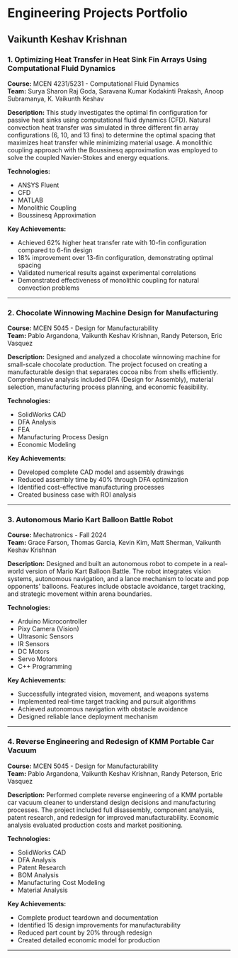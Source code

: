 # Engineering Projects Portfolio

## Vaikunth Keshav Krishnan

### 1. Optimizing Heat Transfer in Heat Sink Fin Arrays Using Computational Fluid Dynamics

**Course:** MCEN 4231/5231 - Computational Fluid Dynamics  
**Team:** Surya Sharon Raj Goda, Saravana Kumar Kodakinti Prakash, Anoop Subramanya, K. Vaikunth Keshav  

**Description:** This study investigates the optimal fin configuration for passive heat sinks using computational fluid dynamics (CFD). Natural convection heat transfer was simulated in three different fin array configurations (6, 10, and 13 fins) to determine the optimal spacing that maximizes heat transfer while minimizing material usage. A monolithic coupling approach with the Boussinesq approximation was employed to solve the coupled Navier-Stokes and energy equations.

**Technologies:**
- ANSYS Fluent
- CFD
- MATLAB
- Monolithic Coupling
- Boussinesq Approximation

**Key Achievements:**
- Achieved 62% higher heat transfer rate with 10-fin configuration compared to 6-fin design
- 18% improvement over 13-fin configuration, demonstrating optimal spacing
- Validated numerical results against experimental correlations
- Demonstrated effectiveness of monolithic coupling for natural convection problems

---

### 2. Chocolate Winnowing Machine Design for Manufacturing

**Course:** MCEN 5045 - Design for Manufacturability  
**Team:** Pablo Argandona, Vaikunth Keshav Krishnan, Randy Peterson, Eric Vasquez  

**Description:** Designed and analyzed a chocolate winnowing machine for small-scale chocolate production. The project focused on creating a manufacturable design that separates cocoa nibs from shells efficiently. Comprehensive analysis included DFA (Design for Assembly), material selection, manufacturing process planning, and economic feasibility.

**Technologies:**
- SolidWorks CAD
- DFA Analysis
- FEA
- Manufacturing Process Design
- Economic Modeling

**Key Achievements:**
- Developed complete CAD model and assembly drawings
- Reduced assembly time by 40% through DFA optimization
- Identified cost-effective manufacturing processes
- Created business case with ROI analysis

---

### 3. Autonomous Mario Kart Balloon Battle Robot

**Course:** Mechatronics - Fall 2024  
**Team:** Grace Farson, Thomas Garcia, Kevin Kim, Matt Sherman, Vaikunth Keshav Krishnan  

**Description:** Designed and built an autonomous robot to compete in a real-world version of Mario Kart Balloon Battle. The robot integrates vision systems, autonomous navigation, and a lance mechanism to locate and pop opponents' balloons. Features include obstacle avoidance, target tracking, and strategic movement within arena boundaries.

**Technologies:**
- Arduino Microcontroller
- Pixy Camera (Vision)
- Ultrasonic Sensors
- IR Sensors
- DC Motors
- Servo Motors
- C++ Programming

**Key Achievements:**
- Successfully integrated vision, movement, and weapons systems
- Implemented real-time target tracking and pursuit algorithms
- Achieved autonomous navigation with obstacle avoidance
- Designed reliable lance deployment mechanism

---

### 4. Reverse Engineering and Redesign of KMM Portable Car Vacuum

**Course:** MCEN 5045 - Design for Manufacturability  
**Team:** Pablo Argandona, Vaikunth Keshav Krishnan, Randy Peterson, Eric Vasquez  

**Description:** Performed complete reverse engineering of a KMM portable car vacuum cleaner to understand design decisions and manufacturing processes. The project included full disassembly, component analysis, patent research, and redesign for improved manufacturability. Economic analysis evaluated production costs and market positioning.

**Technologies:**
- SolidWorks CAD
- DFA Analysis
- Patent Research
- BOM Analysis
- Manufacturing Cost Modeling
- Material Analysis

**Key Achievements:**
- Complete product teardown and documentation
- Identified 15 design improvements for manufacturability
- Reduced part count by 20% through redesign
- Created detailed economic model for production

---

